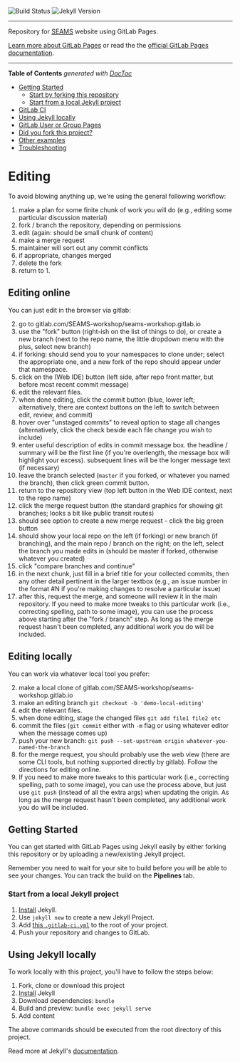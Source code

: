 ![Build Status](https://gitlab.com/SEAMS-Workshop/seams-workshop.gitlab.io/badges/master/build.svg)
![Jekyll Version](https://img.shields.io/gem/v/jekyll.svg)

---

Repository for [SEAMS](https://seams-workshop.gitlab.io/) website using GitLab Pages.

[Learn more about GitLab Pages](https://pages.gitlab.io) or read the the [official GitLab Pages documentation](https://docs.gitlab.com/ce/user/project/pages/).

---

<!-- START doctoc generated TOC please keep comment here to allow auto update -->
<!-- DON'T EDIT THIS SECTION, INSTEAD RE-RUN doctoc TO UPDATE -->
**Table of Contents**  *generated with [DocToc](https://github.com/thlorenz/doctoc)*

- [Getting Started](#getting-started)
  - [Start by forking this repository](#start-by-forking-this-repository)
  - [Start from a local Jekyll project](#start-from-a-local-jekyll-project)
- [GitLab CI](#gitlab-ci)
- [Using Jekyll locally](#using-jekyll-locally)
- [GitLab User or Group Pages](#gitlab-user-or-group-pages)
- [Did you fork this project?](#did-you-fork-this-project)
- [Other examples](#other-examples)
- [Troubleshooting](#troubleshooting)

<!-- END doctoc generated TOC please keep comment here to allow auto update -->

# Editing

To avoid blowing anything up, we're using the general following workflow:

 1. make a plan for some finite chunk of work you will do (e.g., editing some particular discussion material)
 1. fork / branch the repository, depending on permissions
 1. edit (again: should be small chunk of content)
 1. make a merge request
 1. maintainer will sort out any commit conflicts
 1. if appropriate, changes merged
 1. delete the fork
 1. return to 1.

## Editing online

You can just edit in the browser via gitlab:

 2. go to gitlab.com/SEAMS-workshop/seams-workshop.gitlab.io
 3. use the "fork" button (right-ish on the list of things to do), or create a new branch (next to the repo name, the little dropdown menu with the plus, select new branch)
 4. if forking: should send you to your namespaces to clone under; select the appropriate one, and a new fork of the repo should appear under that namespace.
 6. click on the (Web IDE) button (left side, after repo front matter, but before most recent commit message)
 8. edit the relevant files.
 9. when done editing, click the commit button (blue, lower left; alternatively, there are context buttons on the left to switch between edit, review, and commit)
 10. hover over "unstaged commits" to reveal option to stage all changes (alternatively, click the check beside each file change you wish to include)
 11. enter useful description of edits in commit message box.  the headline / summary will be the first line (if you're overlength, the message box will highlight your excess).  subsequent lines will be the longer message text (if necessary)
 12. leave the branch selected (`master` if you forked, or whatever you named the branch), then click green commit button.
 13. return to the repository view (top left button in the Web IDE context, next to the repo name)
 13. click the merge request button (the standard graphics for showing git branches; looks a bit like public transit routes)
 14. should see option to create a new merge request - click the big green button
 14. should show your local repo on the left (if forking) or new branch (if branching), and the main repo / branch on the right; on the left, select the branch you made edits in (should be master if forked, otherwise whatever you created)
 17. click "compare branches and continue"
 18. in the next chunk, just fill in a brief title for your collected commits, then any other detail pertinent in the larger textbox (e.g., an issue number in the format #N if you're making changes to resolve a particular issue)
 19. after this, request the merge, and someone will review it in the main repository.  If you need to make more tweaks to this particular work (i.e., correcting spelling, path to some image), you can use the process above starting after the "fork / branch" step.  As long as the merge request hasn't been completed, any additional work you do will be included.

## Editing locally

You can work via whatever local tool you prefer:

  2. make a local clone of gitlab.com/SEAMS-workshop/seams-workshop.gitlab.io
  3. make an editing branch `git checkout -b 'demo-local-editing'`
  8. edit the relevant files.
  9. when done editing, stage the changed files `git add file1 file2 etc`
  10. commit the files (`git commit` either with `-m` flag or using whatever editor when the message comes up)
  11. push your new branch: `git push --set-upstream origin whatever-you-named-the-branch`
  13. for the merge request, you should probably use the web view (there are some CLI tools, but nothing supported directly by gitlab).  Follow the directions for editing online.
  13. If you need to make more tweaks to this particular work (i.e., correcting spelling, path to some image), you can use the process above, but just use `git push` (instead of all the extra args) when updating the origin.  As long as the merge request hasn't been completed, any additional work you do will be included.

## Getting Started

You can get started with GitLab Pages using Jekyll easily by either forking this repository or by uploading a new/existing Jekyll project.

Remember you need to wait for your site to build before you will be able to see your changes.  You can track the build on the **Pipelines** tab.

### Start from a local Jekyll project

1. [Install][] Jekyll.
1. Use `jekyll new` to create a new Jekyll Project.
1. Add [this `.gitlab-ci.yml`](.gitlab-ci.yml) to the root of your project.
1. Push your repository and changes to GitLab.

## Using Jekyll locally

To work locally with this project, you'll have to follow the steps below:

1. Fork, clone or download this project
1. [Install][] Jekyll
1. Download dependencies: `bundle`
1. Build and preview: `bundle exec jekyll serve`
1. Add content

The above commands should be executed from the root directory of this project.

Read more at Jekyll's [documentation][].

[ci]: https://about.gitlab.com/gitlab-ci/
[Jekyll]: http://jekyllrb.com/
[install]: https://jekyllrb.com/docs/installation/
[documentation]: https://jekyllrb.com/docs/home/
[userpages]: https://docs.gitlab.com/ce/user/project/pages/introduction.html#user-or-group-pages
[projpages]: https://docs.gitlab.com/ce/user/project/pages/introduction.html#project-pages
